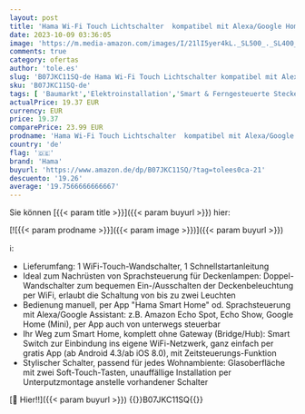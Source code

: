 ```yaml
---
layout: post
title: 'Hama Wi-Fi Touch Lichtschalter  kompatibel mit Alexa/Google Home  Unterputz  ohne Hub  Timer  App-/Sprachsteuerung  z.B. Echo Dot   2 Lampen steuerbar  2 4GHz  WLAN Glas Wandschalter'
date: 2023-10-09 03:36:05
image: 'https://m.media-amazon.com/images/I/21lI5yer4kL._SL500_._SL400_.jpg'
comments: true
category: ofertas
author: 'tole.es'
slug: 'B07JKC11SQ-de Hama Wi-Fi Touch Lichtschalter kompatibel mit Alexa/Google...'
sku: 'B07JKC11SQ-de'
tags: [ 'Baumarkt','Elektroinstallation','Smart & Ferngesteuerte Stecker','Steckdosen & Zubehör','hama','🇩🇪', ]
actualPrice: 19.37 EUR
currency: EUR
price: 19.37
comparePrice: 23.99 EUR
prodname: 'Hama Wi-Fi Touch Lichtschalter  kompatibel mit Alexa/Google Home  Unterputz  ohne Hub  Timer  App-/Sprachsteuerung  z.B. Echo Dot   2 Lampen steuerbar  2 4GHz  WLAN Glas Wandschalter'
country: 'de'
flag: '🇩🇪'
brand: 'Hama'
buyurl: 'https://www.amazon.de/dp/B07JKC11SQ/?tag=tolees0ca-21'
descuento: '19.26'
average: '19.7566666666667'
---
```


Sie können [{{< param title >}}]({{< param buyurl >}}) hier:

[![{{< param prodname >}}]({{< param image >}})]({{< param buyurl >}})

ℹ️:

- Lieferumfang: 1 WiFi-Touch-Wandschalter, 1 Schnellstartanleitung
- Ideal zum Nachrüsten von Sprachsteuerung für Deckenlampen: Doppel-Wandschalter zum bequemen Ein-/Ausschalten der Deckenbeleuchtung per WiFi, erlaubt die Schaltung von bis zu zwei Leuchten
- Bedienung manuell, per App "Hama Smart Home" od. Sprachsteuerung mit Alexa/Google Assistant: z.B. Amazon Echo Spot, Echo Show, Google Home (Mini), per App auch von unterwegs steuerbar
- Ihr Weg zum Smart Home, komplett ohne Gateway (Bridge/Hub): Smart Switch zur Einbindung ins eigene WiFi-Netzwerk, ganz einfach per gratis App (ab Android 4.3/ab iOS 8.0), mit Zeitsteuerungs-Funktion
- Stylischer Schalter, passend für jedes Wohnambiente: Glasoberfläche mit zwei Soft-Touch-Tasten, unauffällige Installation per Unterputzmontage anstelle vorhandener Schalter

[🛒 Hier!!]({{< param buyurl >}})
{{<world>}}B07JKC11SQ{{</world>}}
